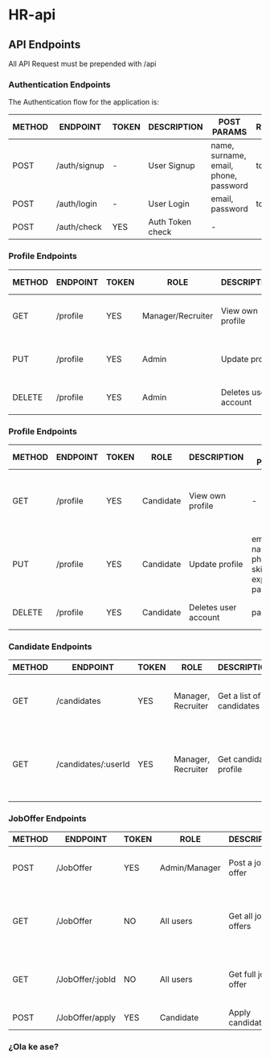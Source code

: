 # HR-api

## API Endpoints

All API Request must be prepended with /api


### Authentication Endpoints

The Authentication flow for the application is:

METHOD | ENDPOINT         | TOKEN | DESCRIPTION              | POST PARAMS                                     | RETURNS
-------|------------------|-------|--------------------------|-------------------------------------------------|--------------------
POST   | /auth/signup     | -     | User Signup              | name, surname, email, phone, password           | token
POST   | /auth/login      | -     | User Login               | email, password                                 | token
POST   | /auth/check      | YES   | Auth Token check         | -                                               |


### Profile Endpoints

METHOD | ENDPOINT         | TOKEN | ROLE              | DESCRIPTION              | POST PARAMS                   | RETURNS
-------|------------------|-------|-------------------|--------------------------|-------------------------------|--------------------
GET    | /profile         | YES   | Manager/Recruiter | View own profile         | -                             | name, surname, email, phone
PUT    | /profile         | YES   |       Admin       | Update profile           | email, name, phone, password  | Updated user data
DELETE | /profile         | YES   |       Admin       | Deletes user account     | password                      | User deletion confirmation


### Profile Endpoints

METHOD | ENDPOINT         | TOKEN | ROLE      | DESCRIPTION              | POST PARAMS                                     | RETURNS
-------|------------------|-------|-----------|--------------------------|-------------------------------------------------|--------------------
GET    | /profile         | YES   | Candidate | View own profile         | -                                               | name, surname, email, phone, skills, experience
PUT    | /profile         | YES   | Candidate | Update profile           | email, name, phone, skills, experience, password| Updated user data
DELETE | /profile         | YES   | Candidate | Deletes user account     | password                                        | User deletion confirmation


### Candidate Endpoints

METHOD | ENDPOINT            | TOKEN | ROLE                  | DESCRIPTION                  | PARAMS               | RETURNS
-------|---------------------|-------|-----------------------|------------------------------|----------------------|-----------------
GET    | /candidates         |  YES  | Manager, Recruiter    | Get a list of all candidates | query: search string | List of matching names, surnames and ids
GET    | /candidates/:userId |  YES  | Manager, Recruiter    | Get candidate profile        | userId               | name, surname, email, phone, skills, expereince, requisitions
 

### JobOffer Endpoints

METHOD | ENDPOINT           | TOKEN | ROLE          |  DESCRIPTION        | PARAMS                                          | RETURNS
-------|--------------------|-------|---------------|---------------------|-------------------------------------------------|--------------------
POST   | /JobOffer          | YES   | Admin/Manager | Post a job offer    | tittle, postDate, company, description, skills  | Updated post offer
GET    | /JobOffer          | NO    | All users     | Get all jobs offers | query: search string                            | Lits of matching tittle, company, postDate and ids
GET    | /JobOffer/:jobId   | NO    | All users     | Get full job offer  | jobId                                           | tittle, postDate, company, description, skills 
POST   | /JobOffer/apply    | YES   | Candidate     | Apply candidate ID  | ??????????????                                  | ?????????????



### ¿Ola ke ase?

